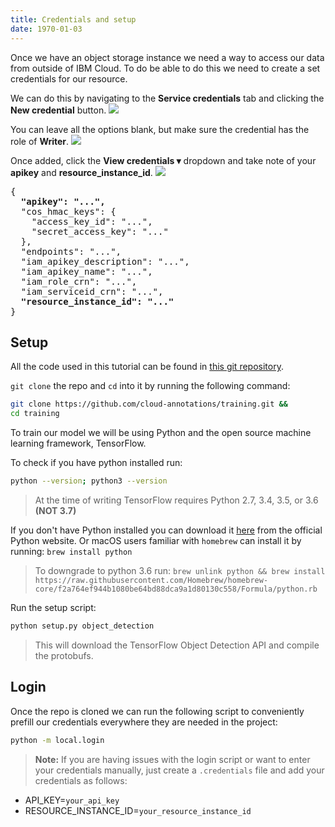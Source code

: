 ```yaml
---
title: Credentials and setup
date: 1970-01-03
---
```

Once we have an object storage instance we need a way to access our data from outside of IBM Cloud.
To do be able to do this we need to create a set credentials for our resource.

We can do this by navigating to the **Service credentials** tab and clicking the **New credential** button.
![](https://d2mxuefqeaa7sj.cloudfront.net/s_E7D1C1E8D801F89315B72C10AD83AE795982C7EB84F7BA48CECD8A576B02D6CC_1539807399869_Screen+Shot+2018-10-17+at+3.00.09+PM.png)

You can leave all the options blank, but make sure the credential has the role of **Writer**.
![](https://d2mxuefqeaa7sj.cloudfront.net/s_E7D1C1E8D801F89315B72C10AD83AE795982C7EB84F7BA48CECD8A576B02D6CC_1539805631823_Screen+Shot+2018-10-17+at+3.00.17+PM.png)

Once added, click the **View credentials ▾** dropdown and take note of your **apikey** and **resource_instance_id**.
![](https://d2mxuefqeaa7sj.cloudfront.net/s_E7D1C1E8D801F89315B72C10AD83AE795982C7EB84F7BA48CECD8A576B02D6CC_1539805788894_Screen+Shot+2018-10-17+at+2.41.53+PM.png)

<pre>
{
  <b>"apikey": "...",</b>
  "cos_hmac_keys": {
    "access_key_id": "...",
    "secret_access_key": "..."
  },
  "endpoints": "...",
  "iam_apikey_description": "...",
  "iam_apikey_name": "...",
  "iam_role_crn": "...",
  "iam_serviceid_crn": "...",
  <b>"resource_instance_id": "..."</b>
}
</pre>

## Setup
All the code used in this tutorial can be found in [this git repository](https://github.com/cloud-annotations/training).

`git clone` the repo and `cd` into it by running the following command:
```bash
git clone https://github.com/cloud-annotations/training.git &&
cd training
```

To train our model we will be using Python and the open source machine learning framework, TensorFlow.

To check if you have python installed run:
```bash
python --version; python3 --version
```
> At the time of writing TensorFlow requires Python 2.7, 3.4, 3.5, or 3.6 **(NOT 3.7)**

If you don't have Python installed you can download it [here](https://www.python.org/downloads/release/python-367/) from the official Python website. Or macOS users familiar with `homebrew` can install it by running: `brew install python`

> To downgrade to python 3.6 run: `brew unlink python && brew install https://raw.githubusercontent.com/Homebrew/homebrew-core/f2a764ef944b1080be64bd88dca9a1d80130c558/Formula/python.rb`

Run the setup script:
```bash
python setup.py object_detection
```
> This will download the TensorFlow Object Detection API and compile the protobufs.

## Login
Once the repo is cloned we can run the following script to conveniently prefill our credentials everywhere they are needed in the project:
```bash
python -m local.login
```

> **Note:** If you are having issues with the login script or want to enter your credentials manually, just create a `.credentials` file and add your credentials as follows:
* API_KEY=`your_api_key`
* RESOURCE_INSTANCE_ID=`your_resource_instance_id`

